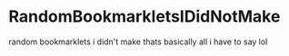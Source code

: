 # RandomBookmarkletsIDidNotMake
random bookmarklets i didn't make
thats basically all i have to say lol
